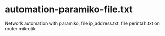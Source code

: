 # automation-paramiko-file.txt
Network automation with paramiko, file ip_address.txt, file perintah.txt on router mikrotik
